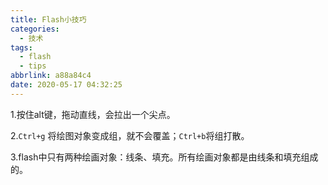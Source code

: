 ```yaml
---
title: Flash小技巧
categories:
  - 技术
tags:
  - flash
  - tips
abbrlink: a88a84c4
date: 2020-05-17 04:32:25
---
```


1.按住alt键，拖动直线，会拉出一个尖点。

2.`Ctrl+g` 将绘图对象变成组，就不会覆盖；`Ctrl+b`将组打散。

3.flash中只有两种绘画对象：线条、填充。所有绘画对象都是由线条和填充组成的。